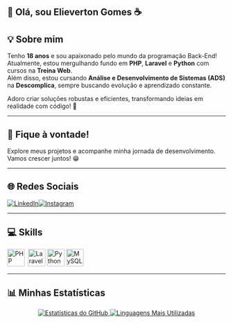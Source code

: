 ## 🚀 Olá, sou Elieverton Gomes ☕

## 💡 Sobre mim
Tenho **18 anos** e sou apaixonado pelo mundo da programação Back-End!  
Atualmente, estou mergulhando fundo em **PHP**, **Laravel** e **Python** com cursos na **Treina Web**.  
Além disso, estou cursando **Análise e Desenvolvimento de Sistemas (ADS)** na **Descomplica**, sempre buscando evolução e aprendizado constante.

Adoro criar soluções robustas e eficientes, transformando ideias em realidade com código! 🎯

---

## 🌟 Fique à vontade!  
Explore meus projetos e acompanhe minha jornada de desenvolvimento. Vamos crescer juntos! 😁  

---

## 🌐 Redes Sociais  
<div style="display: flex"> 
  <a href="https://www.linkedin.com/in/elieverton-gomes-320b2223a/" target="_blank">
    <img src="https://img.shields.io/badge/LinkedIn-0077B5?style=for-the-badge&logo=linkedin&logoColor=white" alt="LinkedIn">
  </a>
  <a href="https://www.instagram.com/elievertong6/" target="_blank">
    <img src="https://img.shields.io/badge/Instagram-E4405F?style=for-the-badge&logo=instagram&logoColor=white" alt="Instagram">
  </a>
</div>  

---

## 💻 Skills  
<div style="display: inline-block">
  <img src="https://cdn.jsdelivr.net/gh/devicons/devicon/icons/php/php-original.svg" height="40" alt="PHP">&nbsp;
  <img src="https://cdn.jsdelivr.net/gh/devicons/devicon/icons/laravel/laravel-original.svg" height="40" alt="Laravel">
  <img src="https://cdn.jsdelivr.net/gh/devicons/devicon/icons/python/python-original.svg" height="40" alt="Python">
  <img src="https://cdn.jsdelivr.net/gh/devicons/devicon/icons/mysql/mysql-original.svg" height="40" alt="MySQL">
</div>  

---

## 📊 Minhas Estatísticas  
<div align='center'> 
  <a href="https://github.com/Elieverton6/github-readme-stats">
    <img src="https://github-readme-stats.vercel.app/api?username=Elieverton6&theme=merko" alt="Estatísticas do GitHub">
  </a>
  <a href="https://github.com/Elieverton6/github-readme-stats">
    <img src="https://github-readme-stats.vercel.app/api/top-langs/?username=Elieverton6&theme=blue-green" alt="Linguagens Mais Utilizadas">
  </a>
</div>
